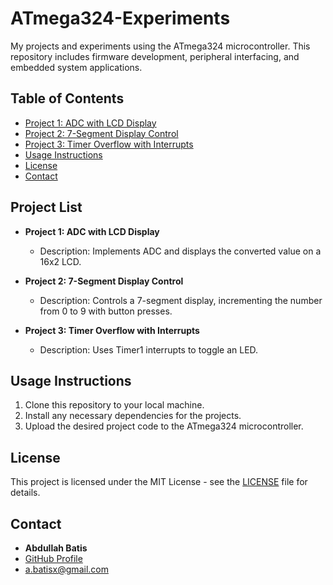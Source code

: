 # ATmega324-Experiments

My projects and experiments using the ATmega324 microcontroller. This repository includes firmware development, peripheral interfacing, and embedded system applications.

## Table of Contents
- [Project 1: ADC with LCD Display](#ADC_LCD_DISPLAY)
- [Project 2: 7-Segment Display Control](#7Segment_Display)
- [Project 3: Timer Overflow with Interrupts](#TimerOverflow_interrupt_CTC)
- [Usage Instructions](#usage-instructions)
- [License](#license)
- [Contact](#contact)

## Project List

- **Project 1: ADC with LCD Display**
  - Description: Implements ADC and displays the converted value on a 16x2 LCD.

- **Project 2: 7-Segment Display Control**
  - Description: Controls a 7-segment display, incrementing the number from 0 to 9 with button presses.

- **Project 3: Timer Overflow with Interrupts**
  - Description: Uses Timer1 interrupts to toggle an LED.

## Usage Instructions
1. Clone this repository to your local machine.
2. Install any necessary dependencies for the projects.
3. Upload the desired project code to the ATmega324 microcontroller.

## License
This project is licensed under the MIT License - see the [LICENSE](LICENSE) file for details.

## Contact
- **Abdullah Batis**
- [GitHub Profile](https://github.com/AbdullBatis)
- a.batisx@gmail.com
